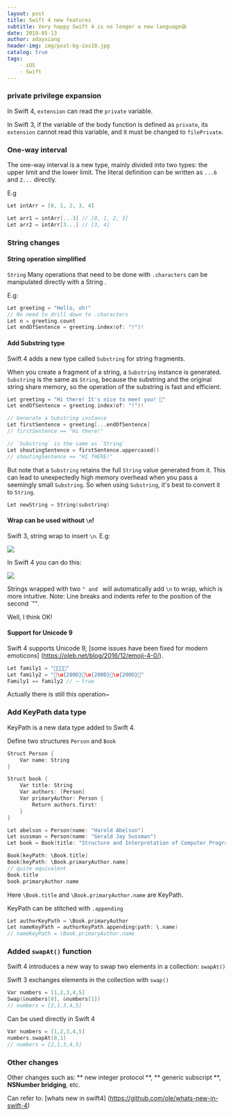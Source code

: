 ```yaml
---
layout: post
title: Swift 4 new features
subtitle: Very happy Swift 4 is no longer a new language😅
date: 2019-05-13
author: adayxiang
header-img: img/post-bg-ios10.jpg
catalog: true
tags:
    - iOS
    - Swift
---
```



### private privilege expansion

In Swift 4, `extension` can read the `private` variable.

In Swift 3, if the variable of the body function is defined as `private`, its `extension` cannot read this variable, and it must be changed to `filePrivate`.

### One-way interval

The one-way interval is a new type, mainly divided into two types: the upper limit and the lower limit. The literal definition can be written as `...6` and `2...` directly.

E.g

```swift
Let intArr = [0, 1, 2, 3, 4]

Let arr1 = intArr[...3] // [0, 1, 2, 3]
Let arr2 = intArr[3...] // [3, 4]
```

### String changes


#### String operation simplified

`String` Many operations that need to be done with `.characters` can be manipulated directly with a String .

E.g:

```swift
Let greeting = "Hello, oh!"
// No need to drill down to .characters
Let n = greeting.count
Let endOfSentence = greeting.index(of: "!")!

```

#### Add Substring type


Swift 4 adds a new type called `Substring` for string fragments.

When you create a fragment of a string, a `Substring` instance is generated. `Substring` is the same as `String`, because the substring and the original string share memory, so the operation of the substring is fast and efficient.

```swift
Let greeting = "Hi there! It's nice to meet you! 👋"
Let endOfSentence = greeting.index(of: "!")!

// Generate a Substring instance
Let firstSentence = greeting[...endOfSentence]
// firstSentence == "Hi there!"

// `Substring` is the same as `String`
Let shoutingSentence = firstSentence.uppercased()
// shoutingSentence == "HI THERE!"
```

But note that a `Substring` retains the full `String` value generated from it. This can lead to unexpectedly high memory overhead when you pass a seemingly small `Substring`. So when using `Substring`, it's best to convert it to `String`.

```swift
Let newString = String(substring)
```


#### Wrap can be used without `\n`!

Swift 3, string wrap to insert `\n`.
E.g:

![](https://ws4.sinaimg.cn/large/006tNc79gy1fjdam0wvhhj305d0283yf.jpg)

In Swift 4 you can do this:

![](https://ws2.sinaimg.cn/large/006tNc79gy1fjdas2yri4j303q0260sm.jpg)

Strings wrapped with two ``" and `` will automatically add `\n` to wrap, which is more intuitive. Note: Line breaks and indents refer to the position of the second `"".

Well, I think OK!

#### Support for Unicode 9

Swift 4 supports Unicode 9, [some issues have been fixed for modern emoticons] (https://oleb.net/blog/2016/12/emoji-4-0/).


```swift
Let family1 = "👨‍👩‍👧‍👦"
Let family2 = "👨\u{200D}👩\u{200D}👧\u{200D}👦"
Family1 == family2 // → true
```

Actually there is still this operation~

### Add KeyPath data type

KeyPath is a new data type added to Swift 4.

Define two structures `Person` and `Book`

```swift
Struct Person {
    Var name: String
}

Struct book {
    Var title: String
    Var authors: [Person]
    Var primaryAuthor: Person {
        Return authors.first!
    }
}

Let abelson = Person(name: "Harold Abelson")
Let sussman = Person(name: "Gerald Jay Sussman")
Let book = Book(title: "Structure and Interpretation of Computer Programs", authors: [abelson, sussman])
```
```swift
Book[keyPath: \Book.title]
Book[keyPath: \Book.primaryAuthor.name]
// quite equivalent
Book.title
book.primaryAuthor.name
```

Here `\Book.title` and `\Book.primaryAuthor.name` are KeyPath.

KeyPath can be stitched with `.appending`

```swift
Let authorKeyPath = \Book.primaryAuthor
Let nameKeyPath = authorKeyPath.appending(path: \.name)
// nameKeyPath = \Book.primaryAuthor.name
```

### Added `swapAt()` function
Swift 4 introduces a new way to swap two elements in a collection: `swapAt()`

Swift 3 exchanges elements in the collection with `swap()`

```swift
Var numbers = [1,2,3,4,5]
Swap(&numbers[0], &numbers[1])
// numbers = [2,1,3,4,5]
```

Can be used directly in Swift 4

```swift
Var numbers = [1,2,3,4,5]
numbers.swapAt(0,1)
// numbers = [2,1,3,4,5]
```



### Other changes

Other changes such as: ** new integer protocol **, ** generic subscript **, **NSNumber bridging**, etc.

Can refer to: [whats new in swift4] (https://github.com/ole/whats-new-in-swift-4)
